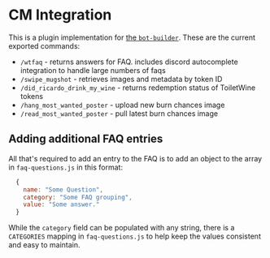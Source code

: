 # CM Integration
This is a plugin implementation for [the `bot-builder`](https://github.com/bensbigolbeard/bot-builder). These are the current exported commands:

 - `/wtfaq` - returns answers for FAQ. includes discord autocomplete integration to handle large numbers of faqs
 - `/swipe_mugshot` - retrieves images and metadata by token ID
 - `/did_ricardo_drink_my_wine` - returns redemption status of ToiletWine tokens
 - `/hang_most_wanted_poster` - upload new burn chances image
 - `/read_most_wanted_poster` - pull latest burn chances image

## Adding additional FAQ entries
All that's required to add an entry to the FAQ is to add an object to the array in `faq-questions.js` in this format:
```js
  {
    name: "Some Question",
    category: "Some FAQ grouping",
    value: "Some answer."
  }
```
While the `category` field can be populated with any string, there is a `CATEGORIES` mapping in `faq-questions.js` to help keep the values consistent and easy to maintain.

